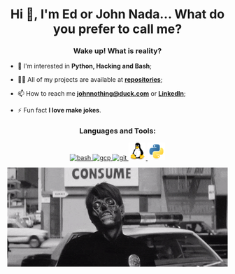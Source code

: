 <h1 align="center">Hi 👋, I'm Ed or John Nada... What do you prefer to call me?</h1>
<h3 align="center">Wake up! What is reality?</h3>

- 👀 I'm interested in **Python, Hacking and Bash**;

- 👨‍💻 All of my projects are available at **[repositories](https://github.com/Cyberleitor?tab=repositories)**;

- 📫 How to reach me **johnnothing@duck.com** or **[LinkedIn](https://www.linkedin.com/in/ednelson-joao-ramos-e-silva-junior/)**;

- ⚡ Fun fact **I love make jokes**.

<h3 align="center">Languages and Tools:</h3>
<p align="center"> <a href="https://www.gnu.org/software/bash/" target="_blank" rel="noreferrer"> <img src="https://www.vectorlogo.zone/logos/gnu_bash/gnu_bash-icon.svg" alt="bash" width="40" height="40"/> </a> <a href="https://cloud.google.com" target="_blank" rel="noreferrer"> <img src="https://www.vectorlogo.zone/logos/google_cloud/google_cloud-icon.svg" alt="gcp" width="40" height="40"/> </a> <a href="https://git-scm.com/" target="_blank" rel="noreferrer"> <img src="https://www.vectorlogo.zone/logos/git-scm/git-scm-icon.svg" alt="git" width="40" height="40"/> </a> <a href="https://www.linux.org/" target="_blank" rel="noreferrer"> <img src="https://raw.githubusercontent.com/devicons/devicon/master/icons/linux/linux-original.svg" alt="linux" width="40" height="40"/> </a> <a href="https://www.python.org" target="_blank" rel="noreferrer"> <img src="https://raw.githubusercontent.com/devicons/devicon/master/icons/python/python-original.svg" alt="python" width="40" height="40"/> </a> </p>

<p align="center">
<img src="./they_live.gif">
</p>

<!---
Cyberleitor/Cyberleitor is a ✨ special ✨ repository because its `README.md` (this file) appears on your GitHub profile.
You can click the Preview link to take a look at your changes.
--->
